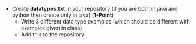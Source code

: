 * Create __datatypes.txt__ in  your repository (if you are both in java and python then create only in java) (__1-Point__)
    * Write 3 different data type examples (which should be different with examples given in class)
    * Add this to the repository
